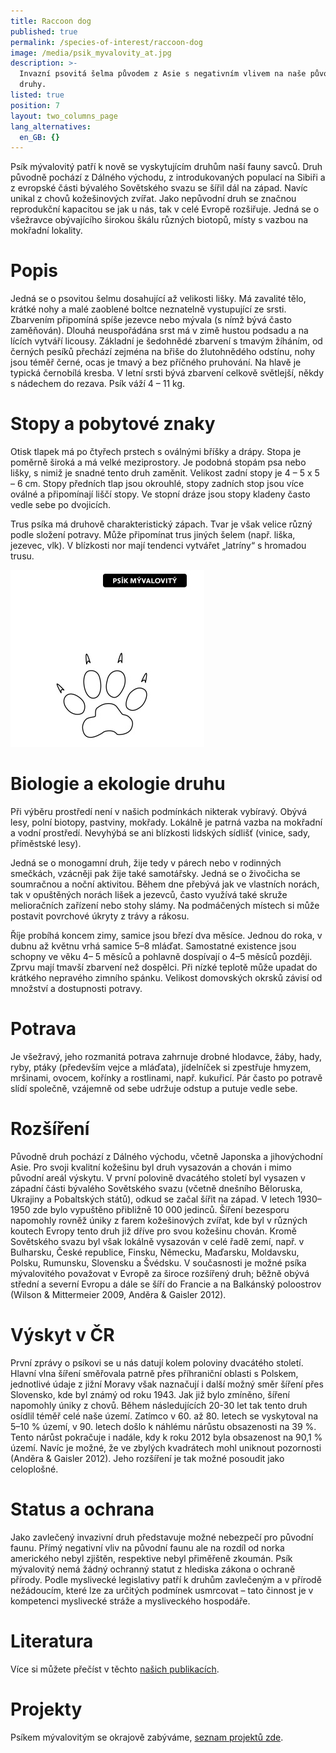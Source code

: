 ```yaml
---
title: Raccoon dog
published: true
permalink: /species-of-interest/raccoon-dog
image: /media/psik_myvalovity_at.jpg
description: >-
  Invazní psovitá šelma původem z Asie s negativním vlivem na naše původní
  druhy. 
listed: true
position: 7
layout: two_columns_page
lang_alternatives:
  en_GB: {}
---
```

Psík mývalovitý patří k nově se vyskytujícím druhům naší fauny savců. Druh původně pochází z Dálného východu, z introdukovaných populací na Sibiři a z evropské části bývalého Sovětského svazu se šířil dál na západ. Navíc unikal z chovů kožešinových zvířat. Jako nepůvodní druh se značnou reprodukční kapacitou se jak u nás, tak v celé Evropě rozšiřuje. Jedná se o všežravce obývajícího širokou škálu různých biotopů, místy s vazbou na mokřadní lokality. 

# Popis

Jedná se o psovitou šelmu dosahující až velikosti lišky. Má zavalité tělo, krátké nohy a malé zaoblené boltce neznatelně vystupující ze srsti. Zbarvením připomíná spíše jezevce nebo mývala (s nímž bývá často zaměňován). Dlouhá neuspořádána srst má v zimě hustou podsadu a na lících vytváří licousy. Základní je šedohnědé zbarvení s tmavým žíháním, od černých pesíků přechází zejména na břiše do žlutohnědého odstínu, nohy jsou téměř černé, ocas je tmavý a bez příčného pruhování. Na hlavě je typická černobílá kresba. V letní srsti bývá zbarvení celkově světlejší, někdy s nádechem do rezava. Psík váží 4 – 11 kg.

# Stopy a pobytové znaky

Otisk tlapek má po čtyřech prstech s oválnými bříšky a drápy. Stopa je poměrně široká a má velké meziprostory. Je podobná stopám psa nebo lišky, s nimiž je snadné tento druh zaměnit. Velikost zadní stopy je 4 – 5 x 5 – 6 cm. Stopy předních tlap jsou okrouhlé, stopy zadních stop jsou více oválné a připomínají liščí stopy. Ve stopní dráze jsou stopy kladeny často vedle sebe po dvojicích. 

Trus psíka má druhově charakteristický zápach. Tvar je však velice různý podle složení potravy. Může připomínat trus jiných šelem (např. liška, jezevec, vlk). V blízkosti nor mají tendenci vytvářet „latríny“ s hromadou trusu.

![](/media/stopy_psík.jpg)

# Biologie a ekologie druhu

Při výběru prostředí není v našich podmínkách nikterak vybíravý. Obývá lesy, polní biotopy, pastviny, mokřady. Lokálně je patrná vazba na mokřadní a vodní prostředí. Nevyhýbá se ani blízkosti lidských sídlišť (vinice, sady, příměstské lesy). 

Jedná se o monogamní druh, žije tedy v párech nebo v rodinných smečkách, vzácněji pak žije také samotářsky. Jedná se o živočicha se soumračnou a noční aktivitou. Během dne přebývá jak ve vlastních norách, tak v opuštěných norách lišek a jezevců, často využívá také skruže melioračních zařízení nebo stohy slámy. Na podmáčených místech si může postavit povrchové úkryty z trávy a rákosu.

Říje probíhá koncem zimy, samice jsou březí dva měsíce. Jednou do roka, v dubnu až květnu vrhá samice 5–8 mláďat. Samostatné existence jsou schopny ve věku 4– 5 měsíců a pohlavně dospívají o 4–5 měsíců později. Zprvu mají tmavší zbarvení než dospělci. Při nízké teplotě může upadat do krátkého nepravého zimního spánku. Velikost domovských okrsků závisí od množství a dostupnosti potravy.

# Potrava

Je všežravý, jeho rozmanitá potrava zahrnuje drobné hlodavce, žáby, hady, ryby, ptáky (především vejce a mláďata), jídelníček si zpestřuje hmyzem, mršinami, ovocem, kořínky a rostlinami, např. kukuřicí. Pár často po potravě slídí společně, vzájemně od sebe udržuje odstup a putuje vedle sebe.

# Rozšíření

Původně druh pochází z Dálného východu, včetně Japonska a jihovýchodní Asie. Pro svoji kvalitní kožešinu byl druh vysazován a chován i mimo původní areál výskytu. V první polovině dvacátého století byl vysazen v západní části bývalého Sovětského svazu (včetně dnešního Běloruska, Ukrajiny a Pobaltských států), odkud se začal šířit na západ. V letech 1930–1950 zde bylo vypuštěno přibližně 10 000 jedinců. Šíření bezesporu napomohly rovněž úniky z farem kožešinových zvířat, kde byl v různých koutech Evropy tento druh již dříve pro svou kožešinu chován. Kromě Sovětského svazu byl však lokálně vysazován v celé řadě zemí, např. v Bulharsku, České republice, Finsku, Německu, Maďarsku, Moldavsku, Polsku, Rumunsku, Slovensku a Švédsku. V současnosti je možné psíka mývalovitého považovat v Evropě za široce rozšířený druh; běžně obývá střední a severní Evropu a dále se šíří do Francie a na Balkánský poloostrov (Wilson & Mittermeier 2009, Anděra & Gaisler 2012).

# Výskyt v ČR

První zprávy o psíkovi se u nás datují kolem poloviny dvacátého století. Hlavní vlna šíření směřovala patrně přes příhraniční oblasti s Polskem, jednotlivé údaje z jižní Moravy však naznačují i další možný směr šíření přes Slovensko, kde byl známý od roku 1943. Jak již bylo zmíněno, šíření napomohly úniky z chovů. Během následujících 20-30 let tak tento druh osídlil téměř celé naše území. Zatímco v 60. až 80. letech se vyskytoval na 5–10 % území, v 90. letech došlo k náhlému nárůstu obsazenosti na 39 %. Tento nárůst pokračuje i nadále, kdy k roku 2012 byla obsazenost na 90,1 % území. Navíc je možné, že ve zbylých kvadrátech mohl uniknout pozornosti (Anděra & Gaisler 2012). Jeho rozšíření je tak možné posoudit jako celoplošné. 

# Status a ochrana

Jako zavlečený invazivní druh představuje možné nebezpečí pro původní faunu. Přímý negativní vliv na původní faunu ale na rozdíl od norka amerického nebyl zjištěn, respektive nebyl přiměřeně zkoumán. Psík mývalovitý nemá žádný ochranný statut z hlediska zákona o ochraně přírody. Podle myslivecké legislativy patří k druhům zavlečeným a v přírodě nežádoucím, které lze za určitých podmínek usmrcovat – tato činnost je v kompetenci myslivecké stráže a mysliveckého hospodáře.

# Literatura

Více si můžete přečíst v těchto [našich publikacích](/publications#category=ps%C3%ADk-m%C3%BDvalovit%C3%BD).

# Projekty

Psíkem mývalovitým se okrajově zabýváme, [seznam projektů zde](/projects#category=ps%C3%ADk-m%C3%BDvalovit%C3%BD).
